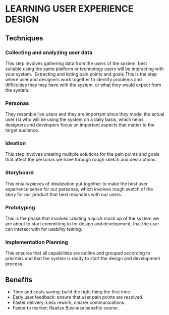 # LEARNING USER EXPERIENCE DESIGN

## Techniques

### Collecting and analyzing user data

This step involves gathering data from the users of the system, best suitable using the same platform or technology users will be interacting with your system.
​ Extracting and listing pain points and goals
This is the step where user and designers work together to identify problems and difficulties they may have with the system, or what they would expect from the system.

### Personas

They resemble live users and they are important since they model the actual user (s) who will be using the system on a daily basis, which helps designers and developers focus on important aspects that matter to the target audience.

### Ideation

This step involves creating multiple solutions for the pain points and goals that affect the personas we have through rough sketch and descriptions.

### Storyboard

This entails pieces of idealization put together to make the best user experience sense for our personas, which involves rough sketch of the story for our product that best resonates with our users.

### Prototyping

This is the phase that involves creating a quick mock up of the system we are about to start committing to for design and development, that the user can interact with for usability testing.

### Implementation Planning

This ensures that all capabilities are outline and grouped according to priorities and that the system is ready to start the design and development process.


## Benefits

- Time and costs saving: build the right thing the first time.
- Early user feedback: ensure that user pain points are resolved.
- Faster delivery: Less rework, clearer communications.
- Faster to market:  Realize Business benefits sooner.

